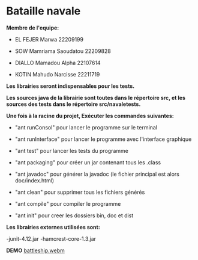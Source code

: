 # Bataille navale

**Membre de l'equipe:**

- EL FEJER Marwa  		22209199

- SOW Mamriama Saoudatou 	22209828

- DIALLO Mamadou Alpha 		22107614

- KOTIN Mahudo Narcisse 	22211719

**Les librairies seront indispensables pour les tests.**

**Les sources java de la librairie sont toutes dans le répertoire src, et les sources des tests dans le répertoire src/navaletests.**

**Une fois à la racine du projet, Exécuter les commandes suivantes:**

- "ant runConsol" pour lancer le programme sur le terminal

- "ant runInterface" pour lancer le programme avec l'interface graphique

- "ant test" pour lancer les tests du programme

- "ant packaging" pour créer un jar contenant tous les .class

- "ant javadoc" pour générer la javadoc (le fichier principal est alors doc/index.html)

- "ant clean" pour supprimer tous les fichiers générés

- "ant compile" pour compiler le programme

- "ant init" pour creer les dossiers bin, doc et dist

**Les librairies externes utilisées sont:**

-junit-4.12.jar
-hamcrest-core-1.3.jar

**DEMO**
[battleship.webm](https://github.com/mkotin/battleship_school_project_unicaen/assets/56112591/f81ceb71-c4e1-4f88-a1d8-08a57d92a0e9)





